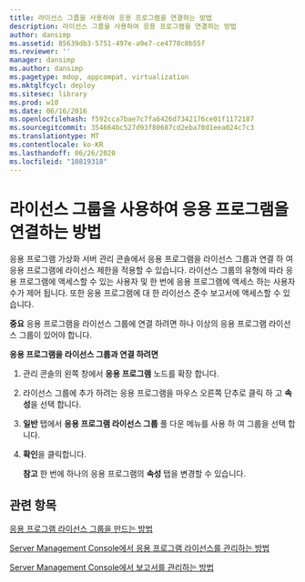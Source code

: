 ```yaml
---
title: 라이선스 그룹을 사용하여 응용 프로그램을 연결하는 방법
description: 라이선스 그룹을 사용하여 응용 프로그램을 연결하는 방법
author: dansimp
ms.assetid: 85639db3-5751-497e-a9e7-ce4770c0b55f
ms.reviewer: ''
manager: dansimp
ms.author: dansimp
ms.pagetype: mdop, appcompat, virtualization
ms.mktglfcycl: deploy
ms.sitesec: library
ms.prod: w10
ms.date: 06/16/2016
ms.openlocfilehash: f592cca7bae7c7fa6426d7342176ce01f1172187
ms.sourcegitcommit: 354664bc527d93f80687cd2eba70d1eea024c7c3
ms.translationtype: MT
ms.contentlocale: ko-KR
ms.lasthandoff: 06/26/2020
ms.locfileid: "10819318"
---
```

# 라이선스 그룹을 사용하여 응용 프로그램을 연결하는 방법


응용 프로그램 가상화 서버 관리 콘솔에서 응용 프로그램을 라이선스 그룹과 연결 하 여 응용 프로그램에 라이선스 제한을 적용할 수 있습니다. 라이선스 그룹의 유형에 따라 응용 프로그램에 액세스할 수 있는 사용자 및 한 번에 응용 프로그램에 액세스 하는 사용자 수가 제어 됩니다. 또한 응용 프로그램에 대 한 라이선스 준수 보고서에 액세스할 수 있습니다.

**중요**  응용 프로그램을 라이선스 그룹에 연결 하려면 하나 이상의 응용 프로그램 라이선스 그룹이 있어야 합니다.

 

**응용 프로그램을 라이선스 그룹과 연결 하려면**

1.  관리 콘솔의 왼쪽 창에서 **응용 프로그램** 노드를 확장 합니다.

2.  라이선스 그룹에 추가 하려는 응용 프로그램을 마우스 오른쪽 단추로 클릭 하 고 **속성**을 선택 합니다.

3.  **일반** 탭에서 **응용 프로그램 라이선스 그룹** 풀 다운 메뉴를 사용 하 여 그룹을 선택 합니다.

4.  **확인**을 클릭합니다.

    **참고**  한 번에 하나의 응용 프로그램의 **속성** 탭을 변경할 수 있습니다.

     

## 관련 항목


[응용 프로그램 라이선스 그룹을 만드는 방법](how-to-create-an-application-license-group.md)

[Server Management Console에서 응용 프로그램 라이선스를 관리하는 방법](how-to-manage-application-licenses-in-the-server-management-console.md)

[Server Management Console에서 보고서를 관리하는 방법](how-to-manage-reports-in-the-server-management-console.md)

 

 






